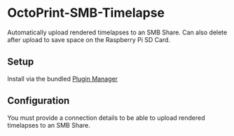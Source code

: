 # OctoPrint-SMB-Timelapse

Automatically upload rendered timelapses to an SMB Share. Can also delete after upload to save space on the Raspberry Pi
SD Card.

## Setup

Install via the bundled [Plugin Manager](https://github.com/foosel/OctoPrint/wiki/Plugin:-Plugin-Manager)


## Configuration

You must provide a connection details to be able to upload rendered timelapses to an SMB Share.

